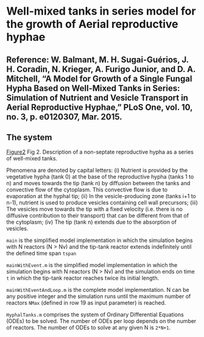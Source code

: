 # Well-mixed tanks in series model for the growth of Aerial reproductive hyphae 

## Reference: W. Balmant, M. H. Sugai-Guérios, J. H. Coradin, N. Krieger, A. Furigo Junior, and D. A. Mitchell, “A Model for Growth of a Single Fungal Hypha Based on Well-Mixed Tanks in Series: Simulation of Nutrient and Vesicle Transport in Aerial Reproductive Hyphae,” PLoS One, vol. 10, no. 3, p. e0120307, Mar. 2015.

## The system 
[Figure2](journal.pone.0120307.g002.png)
Fig 2. Description of a non-septate reproductive hypha as a series of well-mixed tanks.

Phenomena are denoted by capital letters: (i) Nutrient is provided by the vegetative hypha (tank 0) at the base of the reproductive hypha (tanks 1 to n) and moves towards the tip (tank n) by diffusion between the tanks and convective flow of the cytoplasm. This convective flow is due to evaporation at the hyphal tip; (ii) In the vesicle-producing zone (tanks i+1 to n-1), nutrient is used to produce vesicles containing cell wall precursors; (iii) The vesicles move towards the tip with a fixed velocity (i.e. there is no diffusive contribution to their transport) that can be different from that of the cytoplasm; (iv) The tip (tank n) extends due to the absorption of vesicles. 

```main``` is the simplified model implementation in which the simulation begins with N reactors (N > Nv) and the tip-tank reactor extends indefinitely until the defined time span ```tspan```

```mainWithEvent.m``` is the simplified model implementation in which the simulation begins with N reactors (N > Nv) and the simulation ends on time ```t``` in which the tip-tank reactor reaches twice its initial length. 

```mainWithEventAndLoop.m``` is the complete model implementation. N can be any positive integer and the simulation runs until the maximum number of reactors ```NMax``` (defined in row 19 as input parameter) is reached.

```HyphalTanks.m``` comprises the system of Ordinary Differential Equations (ODEs) to be solved. The number of ODEs per loop depends on the number of reactors. The number of ODEs to solve at any given N is ```2*N+1```. 
